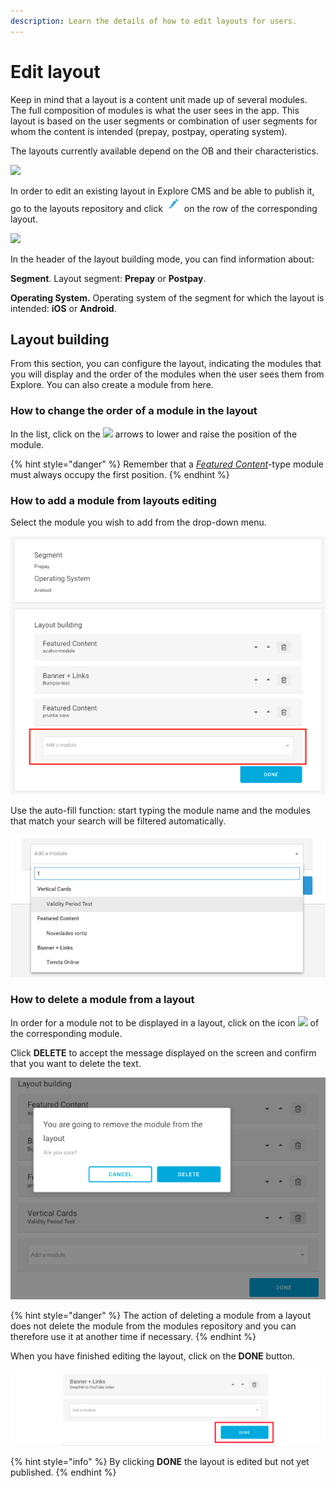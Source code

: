 ```yaml
---
description: Learn the details of how to edit layouts for users.
---
```


# Edit layout

Keep in mind that a layout is a content unit made up of several modules. The full composition of modules is what the user sees in the app. This layout is based on the user segments or combination of user segments for whom the content is intended \(prepay, postpay, operating system\).

The layouts currently available depend on the OB and their characteristics.

![](https://lh6.googleusercontent.com/FdJIOgERcMtTfTcV7ehhcTKaYLbGIM4vmUoOPmxSg2VZDNA7FbPTJoaTrVQihA5_4EcQgYbGXjLsIrfNW4xX4YQ3gBA44iQOQl2MA2SNNcEtYtFfw3UN8HUXdS31GwVTzUsbOf7-)

In order to edit an existing layout in Explore CMS and be able to publish it, go to the layouts repository and click ![](../.gitbook/assets/icono_editar.png) on the row of the corresponding layout.

![](https://lh3.googleusercontent.com/t2IaTREbk-P1nHvx8nJ1SGOS423cQyTdPdvSRznGPXFFECYQFXtw9tPnHb3bd0-sARSPKaT7zExAC7_9bgmkfBc4JPQGykkLy8dmTp-Dd9gZuEz-x0SYAZ54TMKVhq0ikMiopJ73)

In the header of the layout building mode, you can find information about:

**Segment**. Layout segment: **Prepay** or **Postpay**.

**Operating System.** Operating system of the segment for which the layout is intended: **iOS** or **Android**.

## Layout building

From this section, you can configure the layout, indicating the modules that you will display and the order of the modules when the user sees them from Explore. You can also create a module from here.

### How to change the order of a module in the layout

In the list, click on the ![](https://lh5.googleusercontent.com/VzfjcfEIrPHTLjp_bPrzRkNxpTM4IcMOY2uwN0-ZS4mQqX_ySYoDGL7-FUbKaEPhwY0IQsrvaqGokR0qdpReVgjg-F3U6rLteuZDl3Wc4wpmFbK2sy9Kq7hiaIh5faycHrlgB2ED) arrows to lower and raise the position of the module.

{% hint style="danger" %}
Remember that a [_Featured Content_](../modulo/crear-modulo/featured-content.md)-type module must always occupy the first position.
{% endhint %}

### How to add a module from layouts editing

Select the module you wish to add from the drop-down menu.

![](../.gitbook/assets/image%20%2878%29.png)

Use the auto-fill function: start typing the module name and the modules that match your search will be filtered automatically.

![](../.gitbook/assets/autocompletar.png)

### How to delete a module from a layout

In order for a module not to be displayed in a layout, click on the icon ![](https://lh5.googleusercontent.com/q0qzCAHIyMnv9dyt1hP6CQAHLrJGow0i9F0V5Eee4bWiyqX8RTP2Q7ZYTiXTEOSYO9yyk3hxZIldCKjYgQUDM4bKJK-G9K4i0mPjYGhWacvIkKvvztVn2k_d5tyVKrz55H9TZm9j) of the corresponding module.

Click **DELETE** to accept the message displayed on the screen and confirm that you want to delete the text.

![](../.gitbook/assets/image%20%2843%29.png)

{% hint style="danger" %}
The action of deleting a module from a layout does not delete the module from the modules repository and you can therefore use it at another time if necessary.
{% endhint %}

When you have finished editing the layout, click on the **DONE** button.

![](../.gitbook/assets/image%20%2826%29.png)

{% hint style="info" %}
By clicking **DONE** the layout is edited but not yet published.
{% endhint %}

